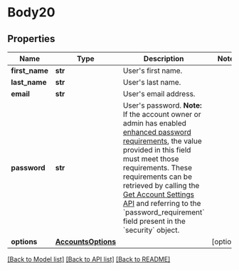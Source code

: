 # Body20

## Properties
Name | Type | Description | Notes
------------ | ------------- | ------------- | -------------
**first_name** | **str** | User&#x27;s first name. | 
**last_name** | **str** | User&#x27;s last name. | 
**email** | **str** | User&#x27;s email address. | 
**password** | **str** | User&#x27;s password.  **Note:** If the account owner or admin has enabled [enhanced password requirements](https://support.zoom.us/hc/en-us/articles/360034675592-Advanced-security-settings#h_fa9186e4-6818-4f7a-915c-2e25c19f0acd), the value provided in this field must meet those requirements. These requirements can be retrieved by calling the [Get Account Settings API](https://marketplace.zoom.us/docs/api-reference/zoom-api/accounts/accountsettings) and referring to the &#x60;password_requirement&#x60; field present in the &#x60;security&#x60; object. | 
**options** | [**AccountsOptions**](AccountsOptions.md) |  | [optional] 

[[Back to Model list]](../README.md#documentation-for-models) [[Back to API list]](../README.md#documentation-for-api-endpoints) [[Back to README]](../README.md)

